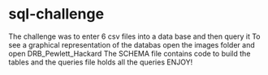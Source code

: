 # sql-challenge

The challenge was to enter 6 csv files into a data base and then query it
To see a graphical representation of the databas open the images folder and open DRB_Pewlett_Hackard
The SCHEMA file contains code to build the tables
and the queries file holds all the queries
ENJOY!
